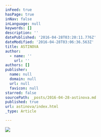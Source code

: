 ```yaml
---
inFeed: true
hasPage: true
inNav: false
inLanguage: null
keywords: []
description: ''
datePublished: '2016-04-28T03:20:11.776Z'
dateModified: '2016-04-28T03:06:36.563Z'
title: ASTINOVA
author:
  - name: ''
    url: ''
authors: []
publisher:
  name: null
  domain: null
  url: null
  favicon: null
starred: false
sourcePath: _posts/2016-04-28-astinova.md
published: true
url: astinova/index.html
_type: Article

---
```

![](https://s3-us-west-2.amazonaws.com/the-grid-img/p/4d38f99179fc5ab5db604524e69e4860ebcbb5fd.png)